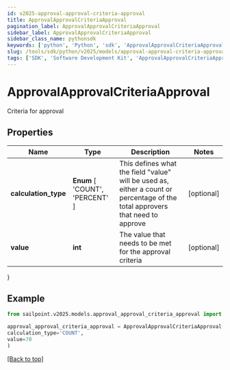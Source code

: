 ```yaml
---
id: v2025-approval-approval-criteria-approval
title: ApprovalApprovalCriteriaApproval
pagination_label: ApprovalApprovalCriteriaApproval
sidebar_label: ApprovalApprovalCriteriaApproval
sidebar_class_name: pythonsdk
keywords: ['python', 'Python', 'sdk', 'ApprovalApprovalCriteriaApproval', 'V2025ApprovalApprovalCriteriaApproval'] 
slug: /tools/sdk/python/v2025/models/approval-approval-criteria-approval
tags: ['SDK', 'Software Development Kit', 'ApprovalApprovalCriteriaApproval', 'V2025ApprovalApprovalCriteriaApproval']
---
```


# ApprovalApprovalCriteriaApproval

Criteria for approval

## Properties

Name | Type | Description | Notes
------------ | ------------- | ------------- | -------------
**calculation_type** |  **Enum** [  'COUNT',    'PERCENT' ] | This defines what the field \"value\" will be used as, either a count or percentage of the total approvers that need to approve | [optional] 
**value** | **int** | The value that needs to be met for the approval criteria | [optional] 
}

## Example

```python
from sailpoint.v2025.models.approval_approval_criteria_approval import ApprovalApprovalCriteriaApproval

approval_approval_criteria_approval = ApprovalApprovalCriteriaApproval(
calculation_type='COUNT',
value=70
)

```
[[Back to top]](#) 

